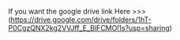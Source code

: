 If you want the google drive link Here >>> (https://drive.google.com/drive/folders/1hT-P0CgzQNX2kg2VVJff_E_BlFCMOl1s?usp=sharing) 
